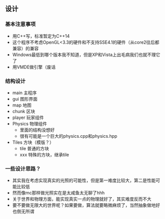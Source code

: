 设计
---
### 基本注意事项
- 用C++写，标准暂定为C++14
- 这个程序不考虑OpenGL<3.3的硬件和不支持SSE4.1的硬件（从core2往后都兼容）的兼容
- Windows最低到哪个版本我不知道，但是XP和Vista上出毛病我们也就不理它了
- 用VMDE做引擎（废话

### 结构设计
- main 主程序
- gui 图形界面
- map 地图
- chunk 区块
- player 玩家组件
- Physics 物理组件
  - 里面的结构没想好
  - 很有可能是一个巨大的physics.cpp和physics.hpp
- Tiles 方块（模版？）
  - tile 普通的方块
  - xxx 特殊的方块，继承tile

### 一些设计思路？
- 其实我在考虑实现真实的光照的可能性，但是第一难度比较大，第二是性能可能比较低
- 然而像mc那样做光照实在是太咸鱼太无聊了hhh
- 关于世界和物理方面，能实现真实一点的物理就好了，其实难度反而不大
- 要不要做无限大的世界呢？如果要做，算法就要略微麻烦了，当然抽象做地好也倒无所谓
